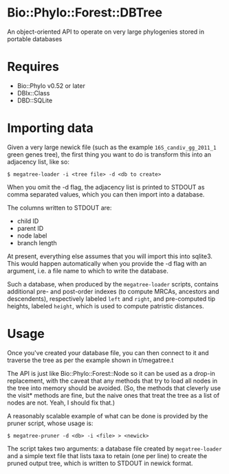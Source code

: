 Bio::Phylo::Forest::DBTree
==========================
An object-oriented API to operate on very large phylogenies stored in portable databases

Requires
========
* Bio::Phylo v0.52 or later
* DBIx::Class
* DBD::SQLite

Importing data
==============
Given a very large newick file (such as the example `16S_candiv_gg_2011_1` green genes 
tree), the first thing you want to do is transform this into an adjacency list, like so:

    $ megatree-loader -i <tree file> -d <db to create>

When you omit the -d flag, the adjacency list is printed to STDOUT as comma separated 
values, which you can then import into a database.

The columns written to STDOUT are:
* child ID
* parent ID
* node label
* branch length

At present, everything else assumes that you will import this into sqlite3. This would 
happen automatically when you provide the -d flag with an argument, i.e. a file name to 
which to write the database. 

Such a database, when produced by the `megatree-loader` scripts, contains additional pre- 
and post-order indexes (to compute MRCAs, ancestors and descendents), respectively labeled
`left` and `right`, and pre-computed tip heights, labeled `height`, which is used to 
compute patristic distances.

Usage
=====
Once you've created your database file, you can then connect to it and traverse the tree 
as per the example shown in t/megatree.t

The API is just like Bio::Phylo::Forest::Node so it can be used as a drop-in replacement, 
with the caveat that any methods that try to load all nodes in the tree into memory should
be avoided. (So, the methods that cleverly use the visit* methods are fine, but the naive 
ones that treat the tree as a list of nodes are not. Yeah, I should fix that.)

A reasonably scalable example of what can be done is provided by the pruner script, whose 
usage is:

    $ megatree-pruner -d <db> -i <file> > <newick>

The script takes two arguments: a database file created by `megatree-loader` and a simple 
text file that lists taxa to retain (one per line) to create the pruned output tree, which
is written to STDOUT in newick format.
